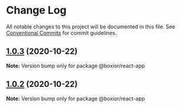# Change Log

All notable changes to this project will be documented in this file.
See [Conventional Commits](https://conventionalcommits.org) for commit guidelines.

## [1.0.3](https://github.com/boxior/lerna-learn/compare/v1.0.2...v1.0.3) (2020-10-22)

**Note:** Version bump only for package @boxior/react-app





## [1.0.2](https://github.com/boxior/lerna-learn/compare/v1.0.1...v1.0.2) (2020-10-22)

**Note:** Version bump only for package @boxior/react-app

